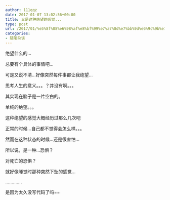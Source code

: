 ```yaml
---
author: 111qqz
date: 2017-01-07 13:02:56+00:00
title: 又是这种绝望的感觉...
type: post
url: /2017/01/%e5%8f%88%e6%98%af%e8%bf%99%e7%a7%8d%e7%bb%9d%e6%9c%9b%e7%9a%84%e6%84%9f%e8%a7%89/
categories:
- 随笔杂谈
---
```


绝望什么的...

总要有个具体的事情吧...

可是又说不清...好像突然每件事都让我绝望...

思考人生的意义。。。？并没有啊。。。

其实现在脑子是一片空白的。

单纯的绝望。。。



这种绝望的感觉大概经历过那么几次吧

正常的时候...自己都不觉得会怎么样。。。

然而在这种状态的时候...还是很害怕...

所以说，是一种...恐惧？

对死亡的恐惧？

就好像睡觉时那种突然下坠的感觉...

.............

是因为太久没写代码了吗==
